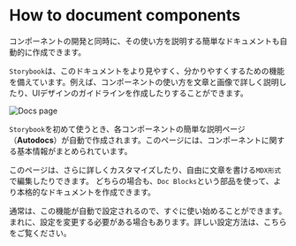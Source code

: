 # How to document components
コンポーネントの開発と同時に、その使い方を説明する簡単なドキュメントも自動的に作成できます。

`Storybook`は、このドキュメントをより見やすく、分かりやすくするための機能を備えています。例えば、コンポーネントの使い方を文章と画像で詳しく説明したり、UIデザインのガイドラインを作成したりすることができます。


![Docs page](https://storybook.js.org/docs-assets/8.4/writing-docs/docs-completed.png)

`Storybook`を初めて使うとき、各コンポーネントの簡単な説明ページ（**Autodocs**）が自動で作成されます。このページには、コンポーネントに関する基本情報がまとめられています。

このページは、さらに詳しくカスタマイズしたり、自由に文章を書ける`MDX形式`で編集したりできます。
どちらの場合も、`Doc Blocks`という部品を使って、より本格的なドキュメントを作成できます。

通常は、この機能が自動で設定されるので、すぐに使い始めることができます。
まれに、設定を変更する必要がある場合もあります。詳しい設定方法は、こちらをご覧ください。







